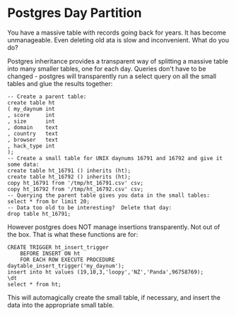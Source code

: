 Postgres Day Partition
======================

You have a massive table with records going back for years.  It has become unmanageable.  Even deleting old ata is slow and inconvenient.  What do you do?

Postgres inheritance provides a transparent way of splitting a massive table into many smaller tables, one for each day.  Queries don't have to be changed - postgres will transparently run a select query on all the small tables and glue the results together:

	-- Create a parent table:
	create table ht
	( my_daynum	int
	, score		int
	, size		int
	, domain	text
	, country	text
	, browser	text
	, hack_type	int
	);
	-- Create a small table for UNIX daynums 16791 and 16792 and give it some data:
	create table ht_16791 () inherits (ht);
	create table ht_16792 () inherits (ht);
	copy ht_16791 from '/tmp/ht_16791.csv' csv;
	copy ht_16792 from '/tmp/ht_16792.csv' csv;
	-- Querying the parent table gives you data in the small tables:
	select * from br limit 20;
	-- Data too old to be interesting?  Delete that day:
	drop table ht_16791;

However postgres does NOT manage insertions transparently.  Not out of the box.  That is what these functions are for:


	CREATE TRIGGER ht_insert_trigger
	    BEFORE INSERT ON ht
	    FOR EACH ROW EXECUTE PROCEDURE daytable_insert_trigger('my_daynum');
	insert into ht values (19,10,3,'loopy','NZ','Panda',96758769);
	\dt
	select * from ht;

This will automagically create the small table, if necessary, and insert the data into the appropriate small table.
